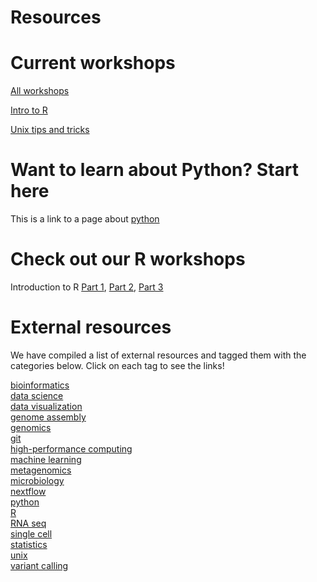 # Resources

# Current workshops

[All workshops](https://harvardinformatics.github.io/workshops/)

[Intro to R](https://harvardinformatics.github.io/workshops/2023-fall/r/)

[Unix tips and tricks](https://harvardinformatics.github.io/workshops/2023-fall/biotips/)

# Want to learn about Python? Start here

This is a link to a page about [python](python.md)

# Check out our R workshops

Introduction to R [Part 1](R/R-workshop-2023-Part1.md), [Part 2](R/R-workshop-2023-Part2.md), [Part 3](R/R-workshop-2023-Part3.md)

# External resources

We have compiled a list of external resources and tagged them with the categories below. Click on each tag to see the links!

<div class='row '>
<div class='col-4-24'>
<div class='res-tag-link'><a href='tags/bioinformatics/'>bioinformatics</a></div>
</div>
<div class='col-4-24'>
<div class='res-tag-link'><a href='tags/data-science/'>data science</a></div>
</div>
<div class='col-4-24'>
<div class='res-tag-link'><a href='tags/data-visualization/'>data visualization</a></div>
</div>
<div class='col-4-24'>
<div class='res-tag-link'><a href='tags/genome-assembly/'>genome assembly</a></div>
</div>
<div class='col-4-24'>
<div class='res-tag-link'><a href='tags/genomics/'>genomics</a></div>
</div>
</div>
<div class='row res-tag-table'>
<div class='col-4-24'>
<div class='res-tag-link'><a href='tags/git/'>git</a></div>
</div>
<div class='col-4-24'>
<div class='res-tag-link'><a href='tags/high-performance-computing/'>high-performance computing</a></div>
</div>
<div class='col-4-24'>
<div class='res-tag-link'><a href='tags/machine-learning/'>machine learning</a></div>
</div>
<div class='col-4-24'>
<div class='res-tag-link'><a href='tags/metagenomics/'>metagenomics</a></div>
</div>
<div class='col-4-24'>
<div class='res-tag-link'><a href='tags/microbiology/'>microbiology</a></div>
</div>
</div>
<div class='row res-tag-table'>
<div class='col-4-24'>
<div class='res-tag-link'><a href='tags/nextflow/'>nextflow</a></div>
</div>
<div class='col-4-24'>
<div class='res-tag-link'><a href='tags/python/'>python</a></div>
</div>
<div class='col-4-24'>
<div class='res-tag-link'><a href='tags/R/'>R</a></div>
</div>
<div class='col-4-24'>
<div class='res-tag-link'><a href='tags/RNA-seq/'>RNA seq</a></div>
</div>
<div class='col-4-24'>
<div class='res-tag-link'><a href='tags/single-cell/'>single cell</a></div>
</div>
</div>
<div class='row res-tag-table'>
<div class='col-4-24'>
<div class='res-tag-link'><a href='tags/statistics/'>statistics</a></div>
</div>
<div class='col-4-24'>
<div class='res-tag-link'><a href='tags/unix/'>unix</a></div>
</div>
<div class='col-4-24'>
<div class='res-tag-link'><a href='tags/variant-calling/'>variant calling</a></div>
</div>
</div>
